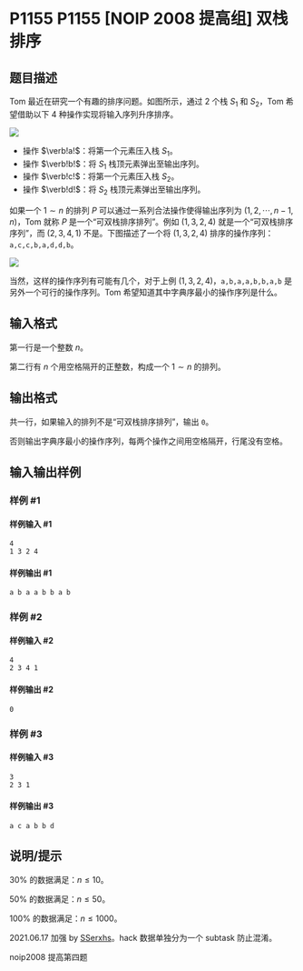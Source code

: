 # P1155 P1155 [NOIP 2008 提高组] 双栈排序

## 题目描述

Tom 最近在研究一个有趣的排序问题。如图所示，通过 $2$ 个栈 $S_1$ 和 $S_2$，Tom 希望借助以下 $4$ 种操作实现将输入序列升序排序。

![](https://cdn.luogu.com.cn/upload/image_hosting/gwxu91ud.png)

- 操作 $\verb!a!$：将第一个元素压入栈 $S_1$。
- 操作 $\verb!b!$：将 $S_1$ 栈顶元素弹出至输出序列。
- 操作 $\verb!c!$：将第一个元素压入栈 $S_2$。
- 操作 $\verb!d!$：将 $S_2$ 栈顶元素弹出至输出序列。


如果一个 $1\sim n$ 的排列 $P$ 可以通过一系列合法操作使得输出序列为 $(1,2,\cdots,n-1,n)$，Tom 就称 $P$ 是一个“可双栈排序排列”。例如 $(1,3,2,4)$ 就是一个“可双栈排序序列”，而 $(2,3,4,1)$ 不是。下图描述了一个将 $(1,3,2,4)$ 排序的操作序列：$\texttt {a,c,c,b,a,d,d,b}$。

![](https://cdn.luogu.com.cn/upload/image_hosting/jwdjwfee.png)

当然，这样的操作序列有可能有几个，对于上例 $(1,3,2,4)$，$\texttt{a,b,a,a,b,b,a,b}$ 是另外一个可行的操作序列。Tom 希望知道其中字典序最小的操作序列是什么。

## 输入格式

第一行是一个整数 $n$。

第二行有 $n$ 个用空格隔开的正整数，构成一个 $1\sim n$ 的排列。

## 输出格式

共一行，如果输入的排列不是“可双栈排序排列”，输出 `0`。

否则输出字典序最小的操作序列，每两个操作之间用空格隔开，行尾没有空格。

## 输入输出样例

### 样例 #1

#### 样例输入 #1

```
4
1 3 2 4
```

#### 样例输出 #1

```
a b a a b b a b
```

### 样例 #2

#### 样例输入 #2

```
4
2 3 4 1
```

#### 样例输出 #2

```
0
```

### 样例 #3

#### 样例输入 #3

```
3
2 3 1
```

#### 样例输出 #3

```
a c a b b d
```

## 说明/提示

$30\%$ 的数据满足：$n\le10$。

$50\%$ 的数据满足：$n\le50$。

$100\%$ 的数据满足：$n\le1000$。

2021.06.17 加强 by [SSerxhs](https://www.luogu.com.cn/user/29826)。hack 数据单独分为一个 subtask 防止混淆。

noip2008 提高第四题

